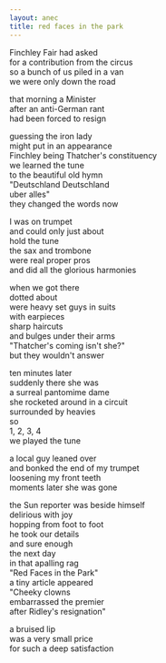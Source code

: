 ```yaml
---
layout: anec
title: red faces in the park
---
```


<div class="poem">

Finchley Fair had asked  
for a contribution from the circus  
so a bunch of us piled in a van  
we were only down the road  

that morning a Minister   
after an anti-German rant  
had been forced to resign

guessing the iron lady  
might put in an appearance  
Finchley being Thatcher's constituency  
we learned the tune  
to the beautiful old hymn  
"Deutschland Deutschland  
uber alles"  
they changed the words now

I was on trumpet  
and could only just about  
hold the tune  
the sax and trombone  
were real proper pros  
and did all the glorious harmonies  

when we got there  
dotted about  
were heavy set guys in suits  
with earpieces  
sharp haircuts  
and bulges under their arms  
"Thatcher's coming isn't she?"  
but they wouldn't answer

ten minutes later  
suddenly there she was  
a surreal pantomime dame  
she rocketed around in a circuit  
surrounded by heavies  
so  
1, 2, 3, 4  
we played the tune

a local guy leaned over  
and bonked the end of my trumpet  
loosening my front teeth  
moments later she was gone  

the Sun reporter was beside himself  
delirious with joy  
hopping from foot to foot  
he took our details  
and sure enough  
the next day  
in that apalling rag  
"Red Faces in the Park"  
a tiny article appeared  
"Cheeky clowns  
embarrassed the premier  
after Ridley's resignation"  

a bruised lip  
was a very small price  
for such a deep satisfaction

</div>

